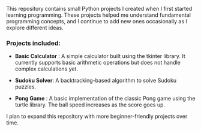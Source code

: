 This repository contains small Python projects I created when I first started learning programming. These projects helped me understand fundamental programming concepts, and I continue to add new ones occasionally as I explore different ideas.

### Projects included:

- **Basic Calculator** : A simple calculator built using the tkinter library. It currently supports basic arithmetic operations but does not handle complex calculations yet.

- **Sudoku Solver**: A backtracking-based algorithm to solve Sudoku puzzles.

- **Pong Game** : A basic implementation of the classic Pong game using the turtle library. The ball speed increases as the score goes up.

I plan to expand this repository with more beginner-friendly projects over time. 

